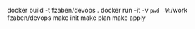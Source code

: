 
docker build -t fzaben/devops .
docker run -it -v `pwd -W`:/work fzaben/devops
make init
make plan
make apply
